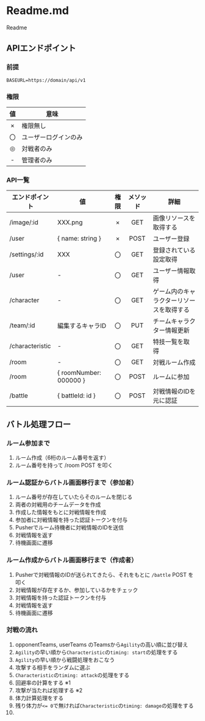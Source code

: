 
# Readme.md

Readme

## APIエンドポイント

### 前提

```env
BASEURL=https://domain/api/v1
```

### 権限

| 値 | 意味 |
|:--:| -- |
| × | 権限無し |
| 〇 | ユーザーログインのみ |
| ◎ | 対戦者のみ |
| - | 管理者のみ |

### API一覧

| エンドポイント | 値 | 権限 | メソッド | 詳細 |
|--|--|:--:|:--:|--|
| /image/:id | XXX.png | × | GET | 画像リソースを取得する |
| /user | { name: string } | × | POST | ユーザー登録 |
| /settings/:id | XXX | 〇 | GET | 登録されている設定取得 |
| /user | - | 〇 | GET | ユーザー情報取得 |
| /character | - | 〇 | GET | ゲーム内のキャラクターリソースを取得する |
| /team/:id | 編集するキャラID | 〇 | PUT | チームキャラクター情報更新 |
| /characteristic | - | 〇 | GET | 特技一覧を取得 |
| /room | - | 〇 | GET | 対戦ルーム作成 |
| /room | { roomNumber: 000000 } | 〇 | POST | ルームに参加 |
| /battle | { battleId: id } | 〇 | POST | 対戦情報のIDを元に認証 |


## バトル処理フロー

### ルーム参加まで

1. ルーム作成（6桁のルーム番号を返す）
2. ルーム番号を持って /room POST を叩く

### ルーム認証からバトル画面移行まで（参加者）

1. ルーム番号が存在していたらそのルームを閉じる
2. 両者の対戦用のチームデータを作成
3. 作成した情報をもとに対戦情報を作成
4. 参加者に対戦情報を持った認証トークンを付与
5. Pusherでルーム待機者に対戦情報のIDを送信
6. 対戦情報を返す
7. 待機画面に遷移

### ルーム作成からバトル画面移行まで（作成者）

1. Pusherで対戦情報のIDが送られてきたら、それをもとに `/battle` POST を叩く
2. 対戦情報が存在するか、参加しているかをチェック
3. 対戦情報を持った認証トークンを付与
4. 対戦情報を返す
5. 待機画面に遷移

### 対戦の流れ

1. opponentTeams, userTeams のTeamsから`Agility`の高い順に並び替え
2. `Agility`の早い順から`Characteristic`の`timing: start`の処理をする
3. `Agility`の早い順から戦闘処理をおこなう
  1. 攻撃する相手をランダムに選ぶ
  2. `Characteristic`の`timing: attack`の処理をする
  3. 回避率の計算をする ※1
  4. 攻撃が当たれば処理する ※2
  5. 体力計算処理をする
  6. 残り体力が`<= 0`で無ければ`Characteristic`の`timing: damage`の処理をする
4. 
